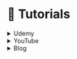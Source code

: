 # 📑 Tutorials



<details>

<summary>Udemy</summary>

* [React Native - The Practical Guide 2021](https://click.linksynergy.com/deeplink?id=jU79Zysihs4\&mid=39197\&murl=https://www.udemy.com/course/react-native-the-practical-guide)
* [React Native - The Practical Guide \[2022 Edition\]](https://www.udemy.com/course/react-native-the-practical-guide/?LSNPUBID=jU79Zysihs4\&ranEAID=jU79Zysihs4\&ranMID=39197\&ranSiteID=jU79Zysihs4-gUk7sJWDjjLr9KvEAz2uAA)
* [React Native: Advanced Concepts](https://www.udemy.com/course/react-native-advanced/?LSNPUBID=jU79Zysihs4\&ranEAID=jU79Zysihs4\&ranMID=39197\&ranSiteID=jU79Zysihs4-8CHw6VJe\_sqzSayjp4HaIQ)

</details>

<details>

<summary>YouTube</summary>



* [React Native Tutorial for Beginners - Build a React Native App \[2020\]](https://youtu.be/0-S5a0eXPoc)
* [Yeni Başlayanlar için React Native Eğitimi](https://www.youtube.com/playlist?list=PLiYPP1v1hM95Kc9SPR0uBsw57qcFG\_aeO)
* [React Native Tutorial for Beginners](https://youtube.com/playlist?list=PL4cUxeGkcC9ixPU-QkScoRBVxtPPzVjrQ)
* [The Complete React Native Course 2021 : from Zero to Hero](https://youtu.be/ANdSdIlgsEw?list=PL8kfZyp--gEXs4YsSLtB3KqDtdOFHMjWZ)
* [🔴Build your first App in React Native in under 2 hours \[ Tutorial for beginners \]](https://www.youtube.com/watch?v=iQ\_0Fd\_N3Mk)
* [🔴 Build the Airbnb app in React Native \[ Tutorial for beginners \]](https://www.youtube.com/watch?v=ZxkmTsEYfg8\&t=7s)
* [🔴 React Native Furniture App UI - Speed Code | DeCode](https://www.youtube.com/watch?v=rHV\_QWzZxRQ)
* [Tek Video | Yeni başlayanlar için React Native - React Native kullanarak bir uygulama oluşturma](https://www.youtube.com/watch?v=dx7b2ZdXhSc\&t=6718s)
* [Full React Native Project Tutorial for beginners.](https://www.youtube.com/watch?v=npe3Wf4tpSg)
* [🔴 Build Uber Eats with React Native & YELP API | Redux | Firebase | Google API](https://www.youtube.com/watch?v=jmvbhuJXFow\&t=770s)
* [Build an Instagram Clone with React Native, Firebase Firestore, Redux, Expo - Full Course](https://www.youtube.com/watch?v=1hPgQWbWmEk\&t=10942s)
* [🔴 React Native E-learning App UI (Part 1) - Speed Code | DeCode](https://www.youtube.com/watch?v=u2edJaGtaI0\&t=203s)
* [LCRN EP8 - Food Delivery App - React Native UI](https://www.youtube.com/watch?v=diUDjNwZ8Lg)
* [Türkçe Sözlük Mobil Uygulaması](https://www.youtube.com/playlist?list=PLadt0EaV4m3CWiofBOml0r95OmhiM6I6v)
* [Redux Dersleri](https://www.youtube.com/playlist?list=PLiYPP1v1hM96maVc-jKCq0Kop4YY5m92S)
* [Yeni başlayanlar için React Native'de Sıfırdan Gerçek Zamanlı Sohbet Uygulaması oluşturmak](https://youtu.be/uW6JFJnHqm0)
* [React Native Instagram UI Clone (Bölüm 1)](https://youtu.be/xVGNDxx-TG4)
* [React Native Instagram UI Clone (Bölüm 2)](https://youtu.be/I\_NuuuBnqTk)

</details>

<details>

<summary>Blog</summary>

* [https://ysfzrn.gitbook.io/react-native-turkce/](https://ysfzrn.gitbook.io/react-native-turkce/)
* [https://blog.logrocket.com/top-react-native-tab-navigation-components/](https://blog.logrocket.com/top-react-native-tab-navigation-components/)
* [Building a Minimalist Weather App with React Native and Expo](https://blog.expo.dev/building-a-minimalist-weather-app-with-react-native-and-expo-fe7066e02c09)

</details>

